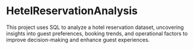 # HetelReservationAnalysis
This project uses SQL to analyze a hotel reservation dataset, uncovering insights into guest preferences, booking trends, and operational factors to improve decision-making and enhance guest experiences.
